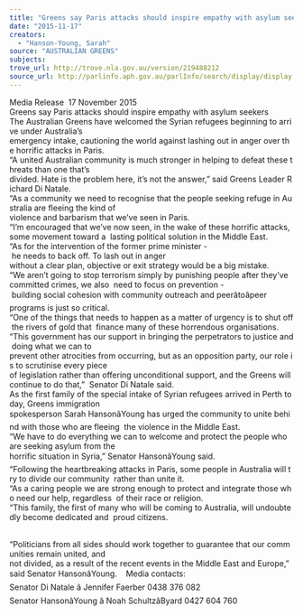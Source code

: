 ```yaml
---
title: "Greens say Paris attacks should inspire empathy with asylum seekers"
date: "2015-11-17"
creators:
  - "Hanson-Young, Sarah"
source: "AUSTRALIAN GREENS"
subjects:
trove_url: http://trove.nla.gov.au/version/219488212
source_url: http://parlinfo.aph.gov.au/parlInfo/search/display/display.w3p;query=Id%3A%22media/pressrel/4200787%22
---
```


 Media Release  17 November 2015    Greens say Paris attacks should inspire empathy with asylum seekers    The Australian Greens have welcomed the Syrian refugees beginning to arrive under Australia’s  emergency intake, cautioning the world against lashing out in anger over the horrific attacks in Paris.    “A united Australian community is much stronger in helping to defeat these threats than one that’s  divided. Hate is the problem here, it’s not the answer,” said Greens Leader Richard Di Natale.    “As a community we need to recognise that the people seeking refuge in Australia are fleeing the kind of  violence and barbarism that we’ve seen in Paris.     “I’m encouraged that we’ve now seen, in the wake of these horrific attacks, some movement toward a  lasting political solution in the Middle East.     “As for the intervention of the former prime minister - he needs to back off. To lash out in anger  without a clear plan, objective or exit strategy would be a big mistake.    “We aren’t going to stop terrorism simply by punishing people after they’ve committed crimes, we also  need to focus on prevention - building social cohesion with community outreach and peerâtoâpeer  programs is just so critical.     “One of the things that needs to happen as a matter of urgency is to shut off the rivers of gold that  finance many of these horrendous organisations.    “This government has our support in bringing the perpetrators to justice and doing what we can to  prevent other atrocities from occurring, but as an opposition party, our role is to scrutinise every piece  of legislation rather than offering unconditional support, and the Greens will continue to do that,”  Senator Di Natale said.    As the first family of the special intake of Syrian refugees arrived in Perth today, Greens immigration  spokesperson Sarah HansonâYoung has urged the community to unite behind with those who are fleeing  the violence in the Middle East.    “We have to do everything we can to welcome and protect the people who are seeking asylum from the  horrific situation in Syria,” Senator HansonâYoung said.    “Following the heartbreaking attacks in Paris, some people in Australia will try to divide our community  rather than unite it.    “As a caring people we are strong enough to protect and integrate those who need our help, regardless  of their race or religion.    “This family, the first of many who will be coming to Australia, will undoubtedly become dedicated and  proud citizens. 

   “Politicians from all sides should work together to guarantee that our communities remain united, and  not divided, as a result of the recent events in the Middle East and Europe,” said Senator HansonâYoung.    Media contacts:  Senator Di Natale â Jennifer Faerber 0438 376 082  Senator HansonâYoung â Noah SchultzâByard 0427 604 760   

